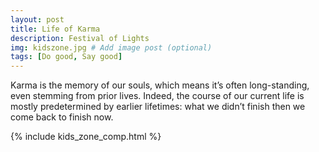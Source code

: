 ```yaml
---
layout: post
title: Life of Karma
description: Festival of Lights
img: kidszone.jpg # Add image post (optional)
tags: [Do good, Say good]
---
```


Karma is the memory of our souls, which means it’s often long-standing, even stemming from prior lives. Indeed, the course of our current life is mostly predetermined by earlier lifetimes: what we didn’t finish then we come back to finish now.


{% include kids_zone_comp.html %}
